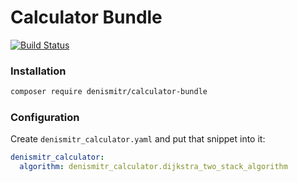 # Calculator Bundle
[![Build Status](https://travis-ci.org/denismitr/calculator-bundle.svg?branch=master)](https://travis-ci.org/denismitr/calculator-bundle)

### Installation
```bash
composer require denismitr/calculator-bundle
```

### Configuration

Create `denismitr_calculator.yaml` and put that snippet into it:

```yaml
denismitr_calculator:
  algorithm: denismitr_calculator.dijkstra_two_stack_algorithm
```